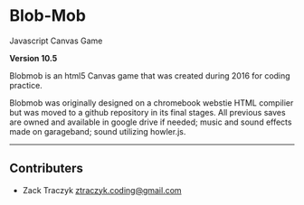 # Blob-Mob
Javascript Canvas Game

**Version 10.5**

Blobmob is an html5 Canvas game that was created during 2016 for coding practice.

Blobmob was originally designed on a chromebook webstie HTML compilier but was moved to a github repository in its final stages. All previous saves are owned and available in google drive if needed; music and sound effects made on garageband; sound utilizing howler.js.

---

## Contributers

* Zack Traczyk <ztraczyk.coding@gmail.com>

